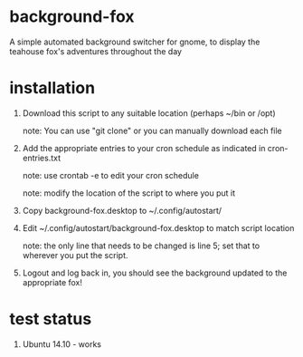 background-fox
==============

A simple automated background switcher for gnome, to display the teahouse fox's adventures throughout the day

installation
=============

1. Download this script to any suitable location (perhaps ~/bin or /opt)
	
	note: You can use "git clone" or you can manually download each file


2. Add the appropriate entries to your cron schedule as indicated in cron-entries.txt
	
	note: use crontab -e to edit your cron schedule
	
	note: modify the location of the script to where you put it


3. Copy background-fox.desktop to ~/.config/autostart/


4. Edit ~/.config/autostart/background-fox.desktop to match script location

	note: the only line that needs to be changed is line 5; set that to wherever you put the script.


5. Logout and log back in, you should see the background updated to the appropriate fox!

test status
===========

1. Ubuntu 14.10 - works
